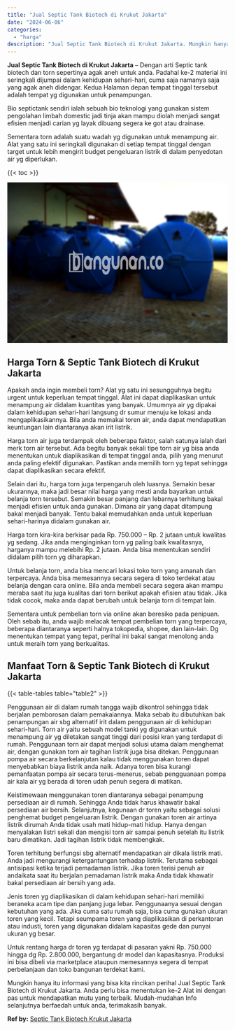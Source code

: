 ```yaml
---
title: "Jual Septic Tank Biotech di Krukut Jakarta"
date: "2024-06-06"
categories: 
  - "harga"
description: "Jual Septic Tank Biotech di Krukut Jakarta. Mungkin hanya itu informasi yang bisa kita rincikan perihal Jual Septic Tank Biotech di Krukut Jakarta. Anda perl..."
---
```


**Jual Septic Tank Biotech di Krukut Jakarta** – Dengan arti Septic tank biotech dan torn sepertinya agak aneh untuk anda. Padahal ke-2 material ini seringkali dijumpai dalam kehidupan sehari-hari, cuma saja namanya saja yang agak aneh didengar. Kedua Halaman depan tempat tinggal tersebut adalah tempat yg digunakan untuk penampungan.

Bio septictank sendiri ialah sebuah bio teknologi yang gunakan sistem pengolahan limbah domestic jadi tinja akan mampu diolah menjadi sangat efisien menjadi carian yg layak dibuang segera ke got atau drainase.

Sementara torn adalah suatu wadah yg digunakan untuk menampung air. Alat yang satu ini seringkali digunakan di setiap tempat tinggal dengan target untuk lebih mengirit budget pengeluaran listrik di dalam penyedotan air yg diperlukan.

{{< toc >}}

![Jual Septic Tank Biotech di Krukut Jakarta](/images/jual-bio-septictank-39.png)

## Harga Torn & Septic Tank Biotech di Krukut Jakarta

Apakah anda ingin membeli torn? Alat yg satu ini sesungguhnya begitu urgent untuk keperluan tempat tinggal. Alat ini dapat diaplikasikan untuk menampung air didalam kuantitas yang banyak. Umumnya air yg dipakai dalam kehidupan sehari-hari langsung dr sumur menuju ke lokasi anda mengaplikasikannya. Bila anda memakai toren air, anda dapat mendapatkan keuntungan lain diantaranya akan irit listrik.

Harga torn air juga terdampak oleh beberapa faktor, salah satunya ialah dari merk torn air tersebut. Ada begitu banyak sekali tipe torn air yg bisa anda menentukan untuk diaplikasikan di tempat tinggal anda, pilih yang menurut anda paling efektif digunakan. Pastikan anda memilih torn yg tepat sehingga dapat diaplikasikan secara efektif.

Selain dari itu, harga torn juga terpengaruh oleh luasnya. Semakin besar ukurannya, maka jadi besar nilai harga yang mesti anda bayarkan untuk belanja torn tersebut. Semakin besar panjang dan lebarnya terhitung bakal menjadi efisien untuk anda gunakan. Dimana air yang dapat ditampung bakal menjadi banyak. Tentu bakal memudahkan anda untuk keperluan sehari-harinya didalam gunakan air.

Harga torn kira-kira berkisar pada Rp. 750.000 – Rp. 2 jutaan untuk kwalitas yg sedang. Jika anda menginginkan torn yg paling baik kwalitasnya, harganya mampu melebihi Rp. 2 jutaan. Anda bisa menentukan sendiri didalam pilih torn yg diharapkan.

Untuk belanja torn, anda bisa mencari lokasi toko torn yang amanah dan terpercaya. Anda bisa memesannya secara segera di toko terdekat atau belanja dengan cara online. Bila anda membeli secara segera akan mampu meraba saat itu juga kualitas dari torn berikut apakah efisien atau tidak. Jika tidak cocok, maka anda dapat berubah untuk belanja torn di tempat lain.

Sementara untuk pembelian torn via online akan beresiko pada penipuan. Oleh sebab itu, anda wajib melacak tempat pembelian torn yang terpercaya, beberapa diantaranya seperti halnya tokopedia, shopee, dan lain-lain. Dg menentukan tempat yang tepat, perihal ini bakal sangat menolong anda untuk meraih torn yang berkualitas.

## Manfaat Torn & Septic Tank Biotech di Krukut Jakarta

{{< table-tables table="table2" >}}

Penggunaan air di dalam rumah tangga wajib dikontrol sehingga tidak berjalan pemborosan dalam pemakaiannya. Maka sebab itu dibutuhkan bak penampungan air sbg alternatif irit dalam penggunaan air di kehidupan sehari-hari. Torn air yaitu sebuah model tanki yg digunakan untuk menampung air yg diletakan sangat tinggi dari posisi kran yang terdapat di rumah. Penggunaan torn air dapat menjadi solusi utama dalam menghemat air, dengan gunakan torn air tagihan listrik juga bisa ditekan. Penggunaan pompa air secara berkelanjutan kalau tidak menggunakan toren dapat menyebabkan biaya listrik anda naik. Adanya toren bisa kurangi pemanfaatan pompa air secara terus-menerus, sebab pengguanaan pompa air kala air yg berada di toren udah penuh segera di matikan.

Keistimewaan menggunakan toren diantaranya sebagai penampung persediaan air di rumah. Sehingga Anda tidak harus khawatir bakal persediaan air bersih. Selanjutnya, kegunaan dr toren yaitu sebagai solusi penghemat budget pengeluaran listrik. Dengan gunakan toren air artinya listrik dirumah Anda tidak usah mati hidup-mati hidup. Hanya dengan menyalakan listri sekali dan mengisi torn air sampai penuh setelah itu listrik baru dimatikan. Jadi tagihan listrik tidak membengkak.

Toren terhitung berfungsi sbg alternatif mendapatkan air dikala listrik mati. Anda jadi mengurangi ketergantungan terhadap listrik. Terutama sebagai antisipasi ketika terjadi pemadaman listrik. Jika toren terisi penuh air andaikata saat itu berjalan pemadaman listrik maka Anda tidak khawatir bakal persediaan air bersih yang ada.

Jenis toren yg diaplikasikan di dalam kehidupan sehari-hari memiliki beraneka acam tipe dan panjang juga lebar. Penggunaanya sesuai dengan kebutuhan yang ada. Jika cuma satu rumah saja, bisa cuma gunakan ukuran toren yang kecil. Tetapi seumpama toren yang diaplikasikan di perkantoran atau industi, toren yang digunakan didalam kapasitas gede dan punyai ukuran yg besar.

Untuk rentang harga dr toren yg terdapat di pasaran yakni Rp. 750.000 hingga dg Rp. 2.800.000, bergantung dr model dan kapasitasnya. Produksi ini bisa dibeli via marketplace ataupun memesannya segera di tempat perbelanjaan dan toko bangunan terdekat kami.

Mungkin hanya itu informasi yang bisa kita rincikan perihal Jual Septic Tank Biotech di Krukut Jakarta. Anda perlu bisa menentukan ke-2 Alat ini dengan pas untuk mendapatkan mutu yang terbaik. Mudah-mudahan Info selanjutnya berfaedah untuk anda, terimakasih banyak.

**Ref by:** [Septic Tank Biotech Krukut Jakarta](https://id.wikipedia.org/wiki/Septic)
